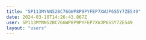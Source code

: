 ```yaml
---
title: "SP113MYNN52BC76GWP8P9PYFEP7XWJP6S5Y7ZE549"
date: 2024-03-10T14:26:43.867Z
user: SP113MYNN52BC76GWP8P9PYFEP7XWJP6S5Y7ZE549
layout: "users"
---
```

    
